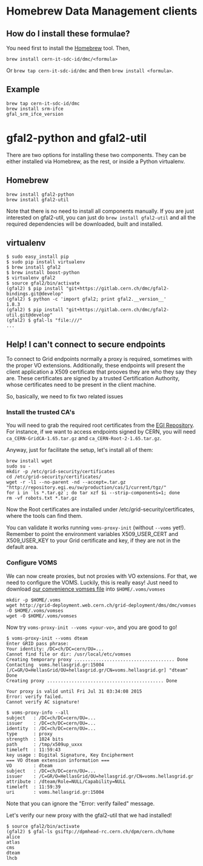 # Homebrew Data Management clients
## How do I install these formulae?
You need first to install the [Homebrew](http://brew.sh/) tool. Then,

`brew install cern-it-sdc-id/dmc/<formula>`

Or `brew tap cern-it-sdc-id/dmc` and then `brew install <formula>`.

## Example
```shell
brew tap cern-it-sdc-id/dmc
brew install srm-ifce
gfal_srm_ifce_version
```

# gfal2-python and gfal2-util
There are two options for installing these two components. They can be either installed via Homebrew, as the rest, or
inside a Python virtualenv.

## Homebrew
```shell
brew install gfal2-python
brew install gfal2-util
```

Note that there is no need to install all components manually. If you are just interested on gfal2-util, you
can just do `brew install gfal2-util` and all the required dependencies will be downloaded, built and installed.

## virtualenv

```shell
$ sudo easy_install pip
$ sudo pip install virtualenv
$ brew install gfal2
$ brew install boost-python
$ virtualenv gfal2
$ source gfal2/bin/activate
(gfal2) $ pip install "git+https://gitlab.cern.ch/dmc/gfal2-bindings.git@develop"
(gfal2) $ python -c 'import gfal2; print gfal2.__version__'
1.8.3
(gfal2) $ pip install "git+https://gitlab.cern.ch/dmc/gfal2-util.git@develop"
(gfal2) $ gfal-ls "file:///"
...
```

## Help! I can't connect to secure endpoints
To connect to Grid endpoints normally a proxy is required, sometimes with the proper VO extensions.
Additionally, these endpoints will present the client application a X509 certificate that prooves they are who
they say they are. These certificates are signed by a trusted Certification Authority, whose certificates need to be present in the client machine.

So, basically, we need to fix two related issues

### Install the trusted CA's
You will need to grab the required root certificates from the [EGI Repository](http://repository.egi.eu/sw/production/cas/1/current/tgz/). For instance, if we want to access endpoints
signed by CERN, you will need `ca_CERN-GridCA-1.65.tar.gz` and `ca_CERN-Root-2-1.65.tar.gz`.

Anyway, just for facilitate the setup, let's install all of them:

```shell
brew install wget
sudo su -
mkdir -p /etc/grid-security/certificates
cd /etc/grid-security/certificates/
wget -r -l1 --no-parent -nd --accept=.tar.gz "http://repository.egi.eu/sw/production/cas/1/current/tgz/"
for i in `ls *.tar.gz`; do tar xzf $i --strip-components=1; done
rm -vf robots.txt *.tar.gz
```
Now the Root certificates are installed under /etc/grid-security/certificates, where the tools can find them.

You can validate it works running `voms-proxy-init` (without `--voms` yet!). Remember to point the environment
variables X509_USER_CERT and X509_USER_KEY to your Grid certificate and key, if they are not in the default area.

### Configure VOMS
We can now create proxies, but not proxies with VO extensions. For that, we need to configure the VOMS. Luckily, this is really easy! Just need to download [our convenience vomses file](http://grid-deployment.web.cern.ch/grid-deployment/dms/dmc/vomses) into `$HOME/.voms/vomses`

```shell
mkdir -p $HOME/.voms
wget http://grid-deployment.web.cern.ch/grid-deployment/dms/dmc/vomses -O $HOME/.voms/vomses
wget -O $HOME/.voms/vomses
```

Now try `voms-proxy-init --voms <your-vo>`, and you are good to go!

```shell
$ voms-proxy-init --voms dteam
Enter GRID pass phrase:
Your identity: /DC=ch/DC=cern/OU=...
Cannot find file or dir: /usr/local/etc/vomses
Creating temporary proxy ..................................... Done
Contacting  voms.hellasgrid.gr:15004 [/C=GR/O=HellasGrid/OU=hellasgrid.gr/CN=voms.hellasgrid.gr] "dteam" Done
Creating proxy ........................................... Done

Your proxy is valid until Fri Jul 31 03:34:08 2015
Error: verify failed.
Cannot verify AC signature!

$ voms-proxy-info --all
subject   : /DC=ch/DC=cern/OU=...
issuer    : /DC=ch/DC=cern/OU=...
identity  : /DC=ch/DC=cern/OU=...
type      : proxy
strength  : 1024 bits
path      : /tmp/x509up_uxxx
timeleft  : 11:59:43
key usage : Digital Signature, Key Encipherment
=== VO dteam extension information ===
VO        : dteam
subject   : /DC=ch/DC=cern/OU=...
issuer    : /C=GR/O=HellasGrid/OU=hellasgrid.gr/CN=voms.hellasgrid.gr
attribute : /dteam/Role=NULL/Capability=NULL
timeleft  : 11:59:39
uri       : voms.hellasgrid.gr:15004
```

Note that you can ignore the "Error: verify failed" message.

Let's verify our new proxy with the gfal2-util that we had installed!

```shell
$ source gfal2/bin/activate
(gfal2) $ gfal-ls gsiftp://dpmhead-rc.cern.ch/dpm/cern.ch/home
alice
atlas
cms
dteam
lhcb
```
